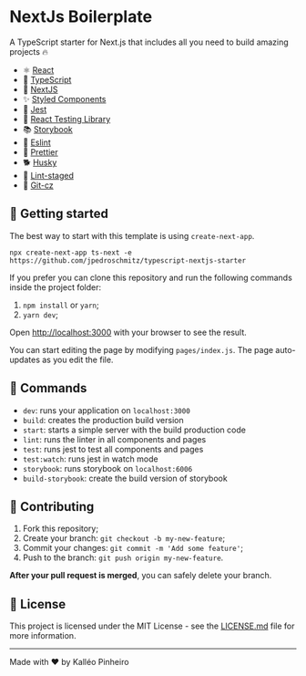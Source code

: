 # NextJs Boilerplate

A TypeScript starter for Next.js that includes all you need to build amazing projects 🔥

- ⚛️ [React](https://pt-br.reactjs.org/)
- 💙 [TypeScript](https://www.typescriptlang.org/)
- 🖤 [NextJS](https://nextjs.org/)
- ✨ [Styled Components](https://styled-components.com/)
- 🎯 [Jest](https://jestjs.io/)
- 🏹 [React Testing Library](https://testing-library.com/docs/react-testing-library/intro)
- 📚 [Storybook](https://storybook.js.org/)
- 📏 [Eslint](https://eslint.org/)
- 💖 [Prettier](https://prettier.io/)
- 🐕 [Husky](https://github.com/typicode/husky)
- 🚫 [Lint-staged](https://www.npmjs.com/package/lint-staged)
- 📄 [Git-cz](https://www.npmjs.com/package/git-cz)

## 🚀 Getting started

The best way to start with this template is using `create-next-app`.

```
npx create-next-app ts-next -e https://github.com/jpedroschmitz/typescript-nextjs-starter
```

If you prefer you can clone this repository and run the following commands inside the project folder:

1. `npm install` or `yarn`;
2. `yarn dev`;

Open [http://localhost:3000](http://localhost:3000) with your browser to see the result.

You can start editing the page by modifying `pages/index.js`. The page auto-updates as you edit the file.

## 📔 Commands

- `dev`: runs your application on `localhost:3000`
- `build`: creates the production build version
- `start`: starts a simple server with the build production code
- `lint`: runs the linter in all components and pages
- `test`: runs jest to test all components and pages
- `test:watch`: runs jest in watch mode
- `storybook`: runs storybook on `localhost:6006`
- `build-storybook`: create the build version of storybook

## 🤝 Contributing

1. Fork this repository;
2. Create your branch: `git checkout -b my-new-feature`;
3. Commit your changes: `git commit -m 'Add some feature'`;
4. Push to the branch: `git push origin my-new-feature`.

**After your pull request is merged**, you can safely delete your branch.

## 📝 License

This project is licensed under the MIT License - see the [LICENSE.md](LICENSE.md) file for more information.

---

Made with ♥ by Kalléo Pinheiro